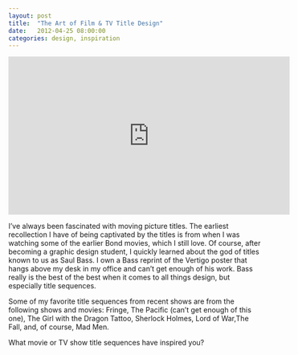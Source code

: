 ```yaml
---
layout: post
title:  "The Art of Film & TV Title Design"
date:   2012-04-25 08:00:00
categories: design, inspiration
---
```


<iframe width="560" height="315" src="https://www.youtube.com/embed/qbhi-JICKKI" frameborder="0" allowfullscreen></iframe>

I’ve always been fascinated with moving picture titles. The earliest recollection I have of being captivated by the titles is from when I was watching some of the earlier Bond movies, which I still love. Of course, after becoming a graphic design student, I quickly learned about the god of titles known to us as Saul Bass. I own a Bass reprint of the Vertigo poster that hangs above my desk in my office and can’t get enough of his work. Bass really is the best of the best when it comes to all things design, but especially title sequences.

Some of my favorite title sequences from recent shows are from the following shows and movies: Fringe, The Pacific (can’t get enough of this one), The Girl with the Dragon Tattoo, Sherlock Holmes, Lord of War,The Fall, and, of course, Mad Men.

What movie or TV show title sequences have inspired you?